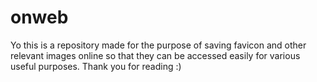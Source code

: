 # onweb
Yo this is a repository made for the purpose of saving favicon and other relevant images online so that they can be accessed easily for various useful purposes.
Thank you for reading :)
